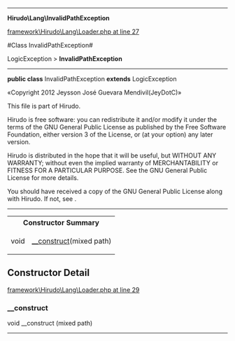 

- - -

**Hirudo\Lang\InvalidPathException**


<a href="https://github.com/JeyDotC/Hirudo/blob/master/framework/Hirudo/Lang/Loader.php#L27" target='_blank'>framework\Hirudo\Lang\Loader.php at line 27</a>

#Class InvalidPathException#

LogicException &gt; **InvalidPathException**




- - -

<p><strong>public  class</strong> <span>InvalidPathException</span>
<strong>extends</strong> LogicException

</p>

<div class="comment" id="overview_description"><p>«Copyright 2012 Jeysson José Guevara Mendivil(JeyDotC)»</p><p>This file is part of Hirudo.</p><p>Hirudo is free software: you can redistribute it and/or modify
it under the terms of the GNU General Public License as published by
the Free Software Foundation, either version 3 of the License, or
(at your option) any later version.</p><p>Hirudo is distributed in the hope that it will be useful,
but WITHOUT ANY WARRANTY; without even the implied warranty of
MERCHANTABILITY or FITNESS FOR A PARTICULAR PURPOSE.  See the
GNU General Public License for more details.</p><p>You should have received a copy of the GNU General Public License
along with Hirudo.  If not, see <http://www.gnu.org/licenses/>.</p></div>



<hr />

<table id="summary_constructor">
<tr><th colspan="2">Constructor Summary</th></tr>
<tr>
<td><span class='k'></span> <span class='nx'>void</span></td>
<td class="description"><p class="name"><a href="#__construct">__construct</a>(mixed path)</p></td>
</tr>
</table>

<h2>Constructor Detail</h2>


<a href="https://github.com/JeyDotC/Hirudo/blob/master/framework/Hirudo/Lang/Loader.php#L29" target='_blank'>framework\Hirudo\Lang\Loader.php at line 29</a>

<h3 id="__construct">__construct</h3>
<span class='k'></span> <span class='nx'>void</span> <span class='nf'>__construct</span> (mixed path)

<div class="details">

</div>

- - -

